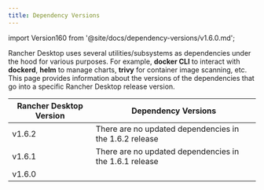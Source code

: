 ```yaml
---
title: Dependency Versions
---
```


import Version160 from '@site/docs/dependency-versions/v1.6.0.md';

Rancher Desktop uses several utilities/subsystems as dependencies under the hood for various purposes. For example, **docker CLI** to interact with **dockerd**, **helm** to manage charts, **trivy** for container image scanning, etc. This page provides information about the versions of the dependencies that go into a specific Rancher Desktop release version.

| Rancher Desktop Version | Dependency Versions |
| ------------- | ---------------- |
| v1.6.2 | There are no updated dependencies in the 1.6.2 release |
| v1.6.1 | There are no updated dependencies in the 1.6.1 release |
| v1.6.0 | <Version160 /> |
